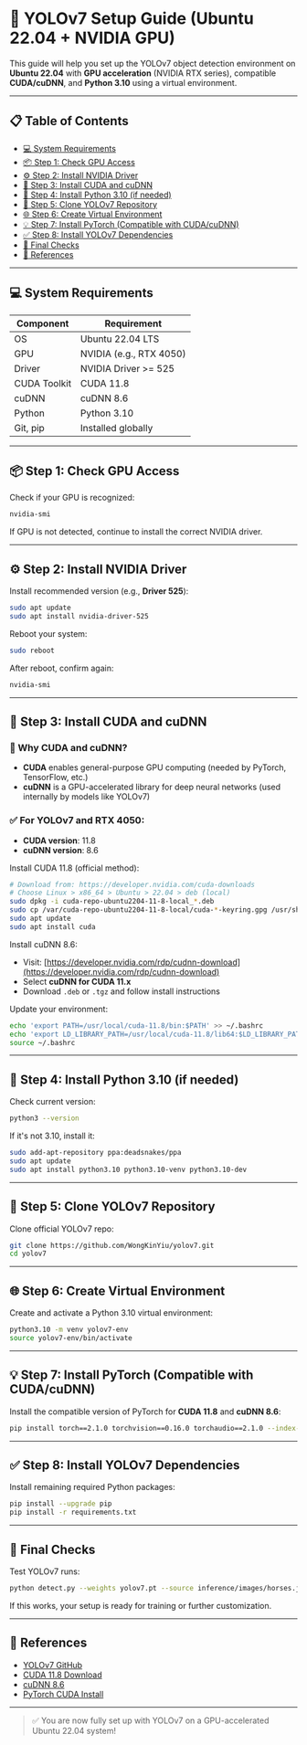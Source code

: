 # 🚀 YOLOv7 Setup Guide (Ubuntu 22.04 + NVIDIA GPU)

This guide will help you set up the YOLOv7 object detection environment on **Ubuntu 22.04** with **GPU acceleration** (NVIDIA RTX series), compatible **CUDA/cuDNN**, and **Python 3.10** using a virtual environment.

---

## 📋 Table of Contents

* [💻 System Requirements](#%ef%b8%8f-system-requirements)
* [📦 Step 1: Check GPU Access](#step-1-check-gpu-access)
* [⚙️ Step 2: Install NVIDIA Driver](#step-2-install-nvidia-driver)
* [🔧 Step 3: Install CUDA and cuDNN](#step-3-install-cuda-and-cudnn)
* [🐍 Step 4: Install Python 3.10 (if needed)](#step-4-install-python-310-if-needed)
* [📁 Step 5: Clone YOLOv7 Repository](#step-5-clone-yolov7-repository)
* [🌐 Step 6: Create Virtual Environment](#step-6-create-virtual-environment)
* [💡 Step 7: Install PyTorch (Compatible with CUDA/cuDNN)](#step-7-install-pytorch-compatible-with-cudacudnn)
* [✅ Step 8: Install YOLOv7 Dependencies](#step-8-install-yolov7-dependencies)
* [📌 Final Checks](#final-checks)
* [📌 References](#references)

---

## 💻 System Requirements

| Component    | Requirement             |
| ------------ | ----------------------- |
| OS           | Ubuntu 22.04 LTS        |
| GPU          | NVIDIA (e.g., RTX 4050) |
| Driver       | NVIDIA Driver >= 525    |
| CUDA Toolkit | CUDA 11.8               |
| cuDNN        | cuDNN 8.6               |
| Python       | Python 3.10             |
| Git, pip     | Installed globally      |

---

## 📦 Step 1: Check GPU Access

Check if your GPU is recognized:

```bash
nvidia-smi
```

If GPU is not detected, continue to install the correct NVIDIA driver.

---

## ⚙️ Step 2: Install NVIDIA Driver

Install recommended version (e.g., **Driver 525**):

```bash
sudo apt update
sudo apt install nvidia-driver-525
```

Reboot your system:

```bash
sudo reboot
```

After reboot, confirm again:

```bash
nvidia-smi
```

---

## 🔧 Step 3: Install CUDA and cuDNN

### 🔹 Why CUDA and cuDNN?

* **CUDA** enables general-purpose GPU computing (needed by PyTorch, TensorFlow, etc.)
* **cuDNN** is a GPU-accelerated library for deep neural networks (used internally by models like YOLOv7)

### ✅ For YOLOv7 and RTX 4050:

* **CUDA version**: 11.8
* **cuDNN version**: 8.6

Install CUDA 11.8 (official method):

```bash
# Download from: https://developer.nvidia.com/cuda-downloads
# Choose Linux > x86_64 > Ubuntu > 22.04 > deb (local)
sudo dpkg -i cuda-repo-ubuntu2204-11-8-local_*.deb
sudo cp /var/cuda-repo-ubuntu2204-11-8-local/cuda-*-keyring.gpg /usr/share/keyrings/
sudo apt update
sudo apt install cuda
```

Install cuDNN 8.6:

* Visit: [https://developer.nvidia.com/rdp/cudnn-download](https://developer.nvidia.com/rdp/cudnn-download)
* Select **cuDNN for CUDA 11.x**
* Download `.deb` or `.tgz` and follow install instructions

Update your environment:

```bash
echo 'export PATH=/usr/local/cuda-11.8/bin:$PATH' >> ~/.bashrc
echo 'export LD_LIBRARY_PATH=/usr/local/cuda-11.8/lib64:$LD_LIBRARY_PATH' >> ~/.bashrc
source ~/.bashrc
```

---

## 🐍 Step 4: Install Python 3.10 (if needed)

Check current version:

```bash
python3 --version
```

If it's not 3.10, install it:

```bash
sudo add-apt-repository ppa:deadsnakes/ppa
sudo apt update
sudo apt install python3.10 python3.10-venv python3.10-dev
```

---

## 📁 Step 5: Clone YOLOv7 Repository

Clone official YOLOv7 repo:

```bash
git clone https://github.com/WongKinYiu/yolov7.git
cd yolov7
```

---

## 🌐 Step 6: Create Virtual Environment

Create and activate a Python 3.10 virtual environment:

```bash
python3.10 -m venv yolov7-env
source yolov7-env/bin/activate
```

---

## 💡 Step 7: Install PyTorch (Compatible with CUDA/cuDNN)

Install the compatible version of PyTorch for **CUDA 11.8** and **cuDNN 8.6**:

```bash
pip install torch==2.1.0 torchvision==0.16.0 torchaudio==2.1.0 --index-url https://download.pytorch.org/whl/cu118
```

---

## ✅ Step 8: Install YOLOv7 Dependencies

Install remaining required Python packages:

```bash
pip install --upgrade pip
pip install -r requirements.txt
```

---

## 📌 Final Checks

Test YOLOv7 runs:

```bash
python detect.py --weights yolov7.pt --source inference/images/horses.jpg
```

If this works, your setup is ready for training or further customization.

---

## 📌 References

* [YOLOv7 GitHub](https://github.com/WongKinYiu/yolov7)
* [CUDA 11.8 Download](https://developer.nvidia.com/cuda-11-8-0-download-archive)
* [cuDNN 8.6](https://developer.nvidia.com/rdp/cudnn-archive)
* [PyTorch CUDA Install](https://pytorch.org/get-started/locally/)

---

> ✅ You are now fully set up with YOLOv7 on a GPU-accelerated Ubuntu 22.04 system!

